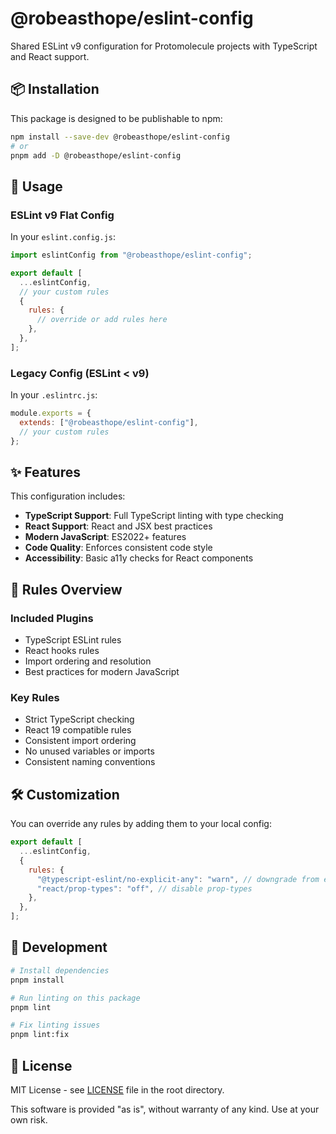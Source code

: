 # @robeasthope/eslint-config

Shared ESLint v9 configuration for Protomolecule projects with TypeScript and React support.

## 📦 Installation

This package is designed to be publishable to npm:

```bash
npm install --save-dev @robeasthope/eslint-config
# or
pnpm add -D @robeasthope/eslint-config
```

## 🚀 Usage

### ESLint v9 Flat Config

In your `eslint.config.js`:

```javascript
import eslintConfig from "@robeasthope/eslint-config";

export default [
  ...eslintConfig,
  // your custom rules
  {
    rules: {
      // override or add rules here
    },
  },
];
```

### Legacy Config (ESLint < v9)

In your `.eslintrc.js`:

```javascript
module.exports = {
  extends: ["@robeasthope/eslint-config"],
  // your custom rules
};
```

## ✨ Features

This configuration includes:

- **TypeScript Support**: Full TypeScript linting with type checking
- **React Support**: React and JSX best practices
- **Modern JavaScript**: ES2022+ features
- **Code Quality**: Enforces consistent code style
- **Accessibility**: Basic a11y checks for React components

## 📝 Rules Overview

### Included Plugins

- TypeScript ESLint rules
- React hooks rules
- Import ordering and resolution
- Best practices for modern JavaScript

### Key Rules

- Strict TypeScript checking
- React 19 compatible rules
- Consistent import ordering
- No unused variables or imports
- Consistent naming conventions

## 🛠️ Customization

You can override any rules by adding them to your local config:

```javascript
export default [
  ...eslintConfig,
  {
    rules: {
      "@typescript-eslint/no-explicit-any": "warn", // downgrade from error
      "react/prop-types": "off", // disable prop-types
    },
  },
];
```

## 🔧 Development

```bash
# Install dependencies
pnpm install

# Run linting on this package
pnpm lint

# Fix linting issues
pnpm lint:fix
```

## 📄 License

MIT License - see [LICENSE](../../LICENSE) file in the root directory.

This software is provided "as is", without warranty of any kind. Use at your own risk.
